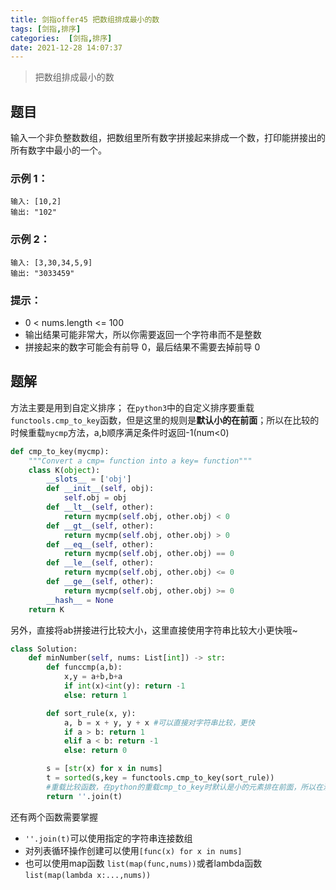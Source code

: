 ```yaml
---
title: 剑指offer45 把数组排成最小的数
tags: [剑指,排序]
categories:  [剑指,排序]
date: 2021-12-28 14:07:37
---
```


> 把数组排成最小的数

## 题目
输入一个非负整数数组，把数组里所有数字拼接起来排成一个数，打印能拼接出的所有数字中最小的一个。


### 示例 1：

```
输入: [10,2]
输出: "102"
```

### 示例 2：

```
输入: [3,30,34,5,9]
输出: "3033459"
```

### 提示：

- 0 < nums.length <= 100
- 输出结果可能非常大，所以你需要返回一个字符串而不是整数
- 拼接起来的数字可能会有前导 0，最后结果不需要去掉前导 0

## 题解

方法主要是用到自定义排序；
在`python3`中的自定义排序要重载`functools.cmp_to_key`函数，但是这里的规则是**默认小的在前面**；所以在比较的时候重载`mycmp`方法，a,b顺序满足条件时返回-1(num<0)
```python
def cmp_to_key(mycmp):
    """Convert a cmp= function into a key= function"""
    class K(object):
        __slots__ = ['obj']
        def __init__(self, obj):
            self.obj = obj
        def __lt__(self, other):
            return mycmp(self.obj, other.obj) < 0
        def __gt__(self, other):
            return mycmp(self.obj, other.obj) > 0
        def __eq__(self, other):
            return mycmp(self.obj, other.obj) == 0
        def __le__(self, other):
            return mycmp(self.obj, other.obj) <= 0
        def __ge__(self, other):
            return mycmp(self.obj, other.obj) >= 0
        __hash__ = None
    return K
```

另外，直接将ab拼接进行比较大小，这里直接使用字符串比较大小更快哦~
```python
class Solution:
    def minNumber(self, nums: List[int]) -> str:
        def funccmp(a,b):
            x,y = a+b,b+a
            if int(x)<int(y): return -1
            else: return 1

        def sort_rule(x, y):
            a, b = x + y, y + x #可以直接对字符串比较，更快
            if a > b: return 1
            elif a < b: return -1
            else: return 0

        s = [str(x) for x in nums]
        t = sorted(s,key = functools.cmp_to_key(sort_rule))    
        #重载比较函数，在python的重载cmp_to_key时默认是小的元素排在前面，所以在满足条件时返回-1，其他情况大于-1即可
        return ''.join(t)
```

还有两个函数需要掌握
- `''.join(t)`可以使用指定的字符串连接数组
- 对列表循环操作创建可以使用`[func(x) for x in nums]` 
- 也可以使用map函数 `list(map(func,nums))`或者lambda函数`list(map(lambda x:...,nums))`